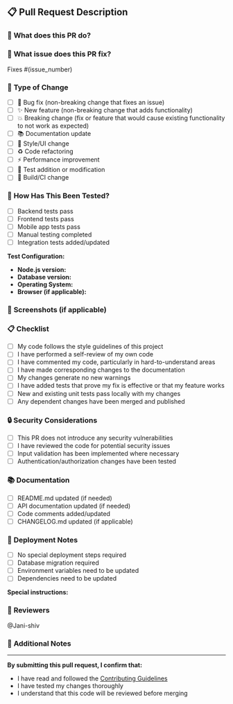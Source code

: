 ## 📋 Pull Request Description

### 🎯 **What does this PR do?**
<!-- Provide a clear and concise description of what this pull request accomplishes -->

### 🐛 **What issue does this PR fix?**
<!-- Link to the issue this PR addresses -->
Fixes #(issue_number)

### 🔄 **Type of Change**
<!-- Please delete options that are not relevant -->
- [ ] 🐛 Bug fix (non-breaking change that fixes an issue)
- [ ] ✨ New feature (non-breaking change that adds functionality)
- [ ] 💥 Breaking change (fix or feature that would cause existing functionality to not work as expected)
- [ ] 📚 Documentation update
- [ ] 🎨 Style/UI change
- [ ] ♻️ Code refactoring
- [ ] ⚡ Performance improvement
- [ ] 🧪 Test addition or modification
- [ ] 🔧 Build/CI change

### 🧪 **How Has This Been Tested?**
<!-- Describe the tests that you ran to verify your changes -->
- [ ] Backend tests pass
- [ ] Frontend tests pass
- [ ] Mobile app tests pass
- [ ] Manual testing completed
- [ ] Integration tests added/updated

**Test Configuration:**
- **Node.js version:** 
- **Database version:** 
- **Operating System:** 
- **Browser (if applicable):** 

### 📸 **Screenshots (if applicable)**
<!-- Add screenshots to help explain your changes -->

### 📋 **Checklist**
<!-- Please check all that apply -->
- [ ] My code follows the style guidelines of this project
- [ ] I have performed a self-review of my own code
- [ ] I have commented my code, particularly in hard-to-understand areas
- [ ] I have made corresponding changes to the documentation
- [ ] My changes generate no new warnings
- [ ] I have added tests that prove my fix is effective or that my feature works
- [ ] New and existing unit tests pass locally with my changes
- [ ] Any dependent changes have been merged and published

### 🔒 **Security Considerations**
<!-- If this PR has security implications, please describe them -->
- [ ] This PR does not introduce any security vulnerabilities
- [ ] I have reviewed the code for potential security issues
- [ ] Input validation has been implemented where necessary
- [ ] Authentication/authorization changes have been tested

### 📚 **Documentation**
<!-- Check all that apply -->
- [ ] README.md updated (if needed)
- [ ] API documentation updated (if needed)
- [ ] Code comments added/updated
- [ ] CHANGELOG.md updated (if applicable)

### 🚀 **Deployment Notes**
<!-- Any special instructions for deployment -->
- [ ] No special deployment steps required
- [ ] Database migration required
- [ ] Environment variables need to be updated
- [ ] Dependencies need to be updated

**Special instructions:**
<!-- Any additional notes for reviewers or deployment -->

### 👀 **Reviewers**
<!-- Tag specific people who should review this PR -->
@Jani-shiv

### 📝 **Additional Notes**
<!-- Any additional information that would be helpful for reviewers -->

---

**By submitting this pull request, I confirm that:**
- I have read and followed the [Contributing Guidelines](https://github.com/Jani-shiv/Application-By-React-next-native-/blob/main/CONTRIBUTING.md)
- I have tested my changes thoroughly
- I understand that this code will be reviewed before merging
